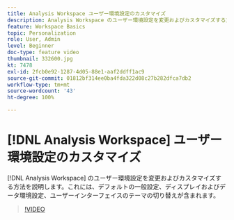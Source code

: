 ```yaml
---
title: Analysis Workspace ユーザー環境設定のカスタマイズ
description: Analysis Workspace のユーザー環境設定を変更およびカスタマイズする方法を説明します
feature: Workspace Basics
topic: Personalization
role: User, Admin
level: Beginner
doc-type: feature video
thumbnail: 332600.jpg
kt: 7478
exl-id: 2fcb0e92-1287-4d05-88e1-aaf2ddff1ac9
source-git-commit: 01812bf314ee0ba4fda322d08c27b282dfca7db2
workflow-type: tm+mt
source-wordcount: '43'
ht-degree: 100%

---
```


# [!DNL Analysis Workspace] ユーザー環境設定のカスタマイズ

[!DNL Analysis Workspace] のユーザー環境設定を変更およびカスタマイズする方法を説明します。これには、デフォルトの一般設定、ディスプレイおよびデータ環境設定、ユーザーインターフェイスのテーマの切り替えが含まれます。

>[!VIDEO](https://video.tv.adobe.com/v/3429996/?quality=12&learn=on&captions=jpn)
